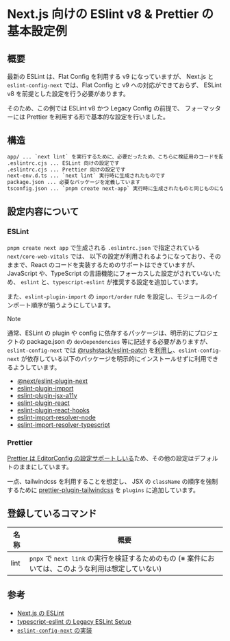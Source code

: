 # Next.js 向けの ESlint v8 & Prettier の基本設定例

## 概要

最新の ESLint は、Flat Config を利用する v9 になっていますが、
Next.js と `eslint-config-next` では、Flat Config と v9 への対応ができておらず、
ESLint v8 を前提とした設定を行う必要があります。

そのため、この例では ESLint v8 かつ Legacy Config の前提で、
フォーマッターには Prettier を利用する形で基本的な設定を行いました。

## 構造

```txt
app/ ... `next lint` を実行するために、必要だったため、こちらに検証用のコードを配置しています
.eslintrc.cjs ... ESLint 向けの設定です
.eslintrc.cjs ... Prettier 向けの設定です
next-env.d.ts ... `next lint` 実行時に生成されたものです
package.json ... 必要なパッケージを定義しています
tsconfig.json ... `pnpm create next-app` 実行時に生成されたものと同じものになります
```

## 設定内容について

### ESLint

`pnpm create next app` で生成される `.eslintrc.json` で指定されている `next/core-web-vitals` では、
以下の設定が利用されるようになっており、そのままで、React のコードを実装するためのサポートはできていますが、
JavaScript や、TypeScript の言語機能にフォーカスした設定がされていないため、
`eslint` と、`typescript-eslint` が推奨する設定を追加しています。

また、`eslint-plugin-import` の `import/order` rule を設定し、モジュールのインポート順序が揃うようにしています。

> [!NOTE]
> 
> 通常、ESLint の plugin や config に依存するパッケージは、明示的にプロジェクトの package.json の `devDependencies` 等に記述する必要がありますが、
> `eslint-config-next` では [@rushstack/eslint-patch](https://www.npmjs.com/package/@rushstack/eslint-patch) を[利用し](https://github.com/vercel/next.js/blob/canary/packages/eslint-config-next/index.js#L52)、`eslint-config-next` が依存している以下のパッケージを明示的にインストールせずに利用できるようしています。
> 
> - [@next/eslint-plugin-next](https://www.npmjs.com/package/@next/eslint-plugin-next)
> - [eslint-plugin-import](https://www.npmjs.com/package/eslint-plugin-import)
> - [eslint-plugin-jsx-a11y](https://www.npmjs.com/package/eslint-plugin-jsx-a11y)
> - [eslint-plugin-react](https://www.npmjs.com/package/eslint-plugin-react)
> - [eslint-plugin-react-hooks](https://www.npmjs.com/package/eslint-plugin-react-hooks)
> - [eslint-import-resolver-node](https://www.npmjs.com/package/eslint-import-resolver-node)
> - [eslint-import-resolver-typescript](https://www.npmjs.com/package/eslint-import-resolver-typescript)

### Prettier

[Prettier は EditorConfig の設定サポートしいる]()ため、その他の設定はデフォルトのままにしています。

一点、tailwindcss を利用することを想定し、
JSX の `className` の順序を強制するために [prettier-plugin-tailwindcss](https://www.npmjs.com/package/prettier-plugin-tailwindcss) を `plugins` に追加しています。

## 登録しているコマンド

|名称|概要|
|---|---|
|lint|`pnpx` で `next link` の実行を検証するためのもの (※  案件においては、このような利用は想定していない) |

## 参考

- [Next.js の ESLint](https://nextjs.org/docs/pages/building-your-application/configuring/eslint)
- [typescript-eslint の Legacy ESLint Setup](https://typescript-eslint.io/getting-started/legacy-eslint-setup)
- [`eslint-config-next` の実装](https://github.com/vercel/next.js/blob/canary/packages/eslint-config-next/index.js)

